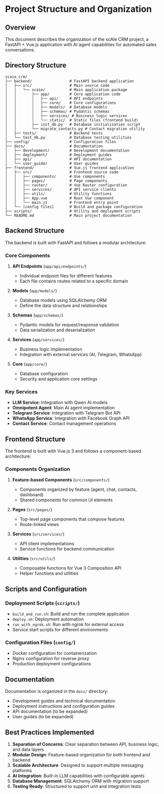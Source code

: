 # Project Structure and Organization

## Overview

This document describes the organization of the scAIe CRM project, a FastAPI + Vue.js application with AI agent capabilities for automated sales conversations.

## Directory Structure

```
scaie_crm/
├── backend/                 # FastAPI backend application
│   ├── src/                 # Main source code
│   │   └── scaie/           # Main application package
│   │       ├── app/         # Core application code
│   │       │   ├── api/     # API endpoints
│   │       │   ├── core/    # Core configurations
│   │       │   ├── models/  # Database models
│   │       │   ├── schemas/ # Pydantic schemas
│   │       │   ├── services/ # Business logic services
│   │       │   └── static/  # Static files (frontend build)
│   │       ├── init_db.py   # Database initialization script
│   │       └── migrate_contacts.py # Contact migration utility
│   ├── tests/               # Backend tests
│   └── test_db.py           # Database testing utilities
├── config/                  # Configuration files
├── docs/                    # Documentation
│   ├── development/         # Development documentation
│   ├── deployment/          # Deployment guides
│   ├── api/                 # API documentation
│   └── user_guide/          # User guides
├── frontend/                # Vue.js frontend application
│   ├── src/                 # Frontend source code
│   │   ├── components/      # Vue components
│   │   ├── pages/           # Page components
│   │   ├── router/          # Vue Router configuration
│   │   ├── services/        # API service clients
│   │   ├── utils/           # Utility functions
│   │   ├── App.vue          # Root Vue component
│   │   └── main.js          # Frontend entry point
│   └── [config files]       # Build and package configuration
├── scripts/                 # Utility and deployment scripts
└── README.md                # Main project documentation
```

## Backend Structure

The backend is built with FastAPI and follows a modular architecture:

### Core Components

1. **API Endpoints** (`app/api/endpoints/`)
   - Individual endpoint files for different features
   - Each file contains routes related to a specific domain

2. **Models** (`app/models/`)
   - Database models using SQLAlchemy ORM
   - Define the data structure and relationships

3. **Schemas** (`app/schemas/`)
   - Pydantic models for request/response validation
   - Data serialization and deserialization

4. **Services** (`app/services/`)
   - Business logic implementation
   - Integration with external services (AI, Telegram, WhatsApp)

5. **Core** (`app/core/`)
   - Database configuration
   - Security and application core settings

### Key Services

- **LLM Service**: Integration with Qwen AI models
- **Omnipotent Agent**: Main AI agent implementation
- **Telegram Service**: Integration with Telegram Bot API
- **WhatsApp Service**: Integration with Facebook Graph API
- **Contact Service**: Contact management operations

## Frontend Structure

The frontend is built with Vue.js 3 and follows a component-based architecture:

### Components Organization

1. **Feature-based Components** (`src/components/`)
   - Components organized by feature (agent, chat, contacts, dashboard)
   - Shared components for common UI elements

2. **Pages** (`src/pages/`)
   - Top-level page components that compose features
   - Route-linked views

3. **Services** (`src/services/`)
   - API client implementations
   - Service functions for backend communication

4. **Utilities** (`src/utils/`)
   - Composable functions for Vue 3 Composition API
   - Helper functions and utilities

## Scripts and Configuration

### Deployment Scripts (`scripts/`)

- `build_and_run.sh`: Build and run the complete application
- `deploy.sh`: Deployment automation
- `run_with_ngrok.sh`: Run with ngrok for external access
- Service start scripts for different environments

### Configuration Files (`config/`)

- Docker configuration for containerization
- Nginx configuration for reverse proxy
- Production deployment configurations

## Documentation

Documentation is organized in the `docs/` directory:
- Development guides and technical documentation
- Deployment instructions and configuration guides
- API documentation (to be expanded)
- User guides (to be expanded)

## Best Practices Implemented

1. **Separation of Concerns**: Clear separation between API, business logic, and data layers
2. **Modular Design**: Feature-based organization for both frontend and backend
3. **Scalable Architecture**: Designed to support multiple messaging platforms
4. **AI Integration**: Built-in LLM capabilities with configurable agents
5. **Database Management**: SQLAlchemy ORM with migration support
6. **Testing Ready**: Structured to support unit and integration tests
